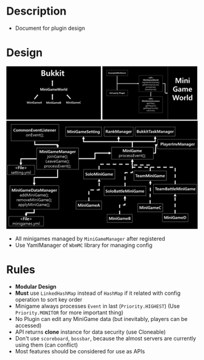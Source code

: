 # Description
- Document for plugin design



# Design
<img src="operation-structure.png" width="49.5%"></img>
<img src="api-design.png" width="49.5%"></img>
![MiniGameWorld_plugin_design](inner-design.png)
- All minigames managed by `MiniGameManager` after registered
- Use YamlManager of `WbmMC` library for managing config



# Rules
- **Modular Design**
- **Must** use `LinkedHashMap` instead of `HashMap` if it related with config operation to sort key order
- Minigame always processes `Event` in last (`Priority.HIGHEST`) (Use `Priority.MONITOR` for more important thing)
- No Plugin can edit any MiniGame data (but inevitably, players can be accessed)
- API returns **clone** instance for data security (use Cloneable)
- Don't use `scoreboard`, `bossbar`, because the almost servers are currently using them (can conflict)
- Most features should be considered for use as APIs